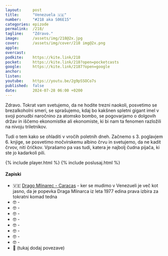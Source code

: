 ```yaml
---
layout: 	post
title:  	"Venezuela 🇻🇪"
number: 	"#218 aka S06E15"
categories:	epizode
permalink:	/218/
tagline: 	"Zdravo."
image:		/assets/img/218@2x.jpg
cover:		/assets/img/cover/218 img@2x.png
apple:		
overcast:	
podkite:	https://kite.link/218
pocket:		https://kite.link/218?open=pocketcasts
google:		https://kite.link/2187?open=google
anchor:		
listen:		
youtube:	https://youtu.be/2g9pSSOCo7s
published:	false
date: 		2024-07-28 06:00 +0200
---
```


Zdravo. Tokrat vam svetujemo, da ne hodite trezni naokoli, posvetimo se brezalkoholni smeri, se sprašujemo, kdaj bo kakšnen spletni gigant imel v svoji ponudbi naročnino za atomsko bombo, se pogovarjamo o dolgovih držav in iščemo ekonomistke ali ekonomiste, ki bi nam ta fenomen razložili na nivoju triletnikov. 

Tudi o tem kako se ohladiti v vročih poletnih dneh. Začnemo s 3. poglavjem 6. knjige, se posvetimo močvirskemu albino črvu in svetujemo, da ne kadit črvov, niti čričkov. Vprašamo pa vas tudi, katera je najbolj čudna pijača, ki ste jo kadarkoli pili. 

{% include player.html %}
{% include poslusaj.html %}

<!--break-->

#### Zapiski

- 🇻🇪 [Drago Mlinarec - Caracas](https://www.youtube.com/watch?v=fYCMBE_Pl5s) - ker se mudimo v Venezueli je več kot jasno, da je popevka Draga Mlinarca iz leta 1977 edina prava izbira za tokratni komad tedna 
- 🤓 []() - 
- 🤓 []() - 
- 🤓 []() - 
- 🤓 []() - 
- 🤓 []() - 
- 🤓 []() - 
- 🤓 []() - 
- 🤓 []() - 
- 🔗 (tukaj dodaj povezave)